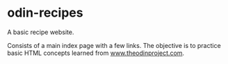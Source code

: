 # odin-recipes
A basic recipe website.

Consists of a main index page with a few links. 
The objective is to practice basic HTML concepts learned from www.theodinproject.com.